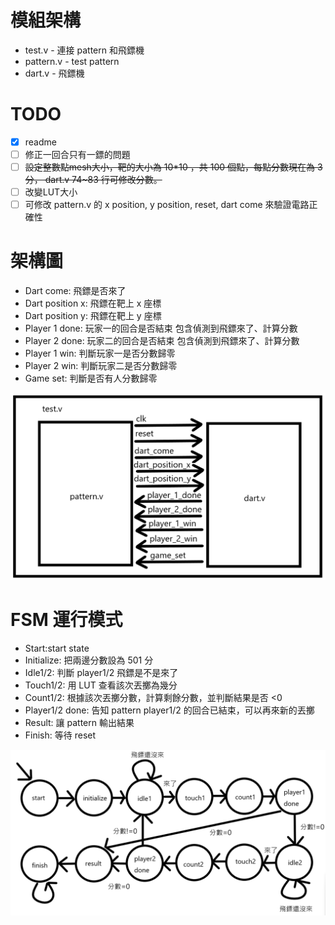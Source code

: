 # 模組架構
- test.v - 連接 pattern 和飛鏢機
- pattern.v - test pattern
- dart.v - 飛鏢機 

# TODO
- [x]  readme
- [ ]  修正一回合只有一鏢的問題
- [ ]  ~~設定整數點mesh大小，靶的大小為 10*10 ，共 100 個點，每點分數現在為 3 分， dart.v 74~83 行可修改分數。~~
- [ ]  改變LUT大小
- [ ]  可修改 pattern.v 的 x position, y position, reset, dart come 來驗證電路正確性

# 架構圖
- Dart come: 飛鏢是否來了
- Dart position x: 飛鏢在靶上 x 座標
- Dart position y: 飛鏢在靶上 y 座標
- Player 1 done: 玩家一的回合是否結束 包含偵測到飛鏢來了、計算分數
- Player 2 done: 玩家二的回合是否結束 包含偵測到飛鏢來了、計算分數
- Player 1 win: 判斷玩家一是否分數歸零
- Player 2 win: 判斷玩家二是否分數歸零
- Game set: 判斷是否有人分數歸零

![Block_diagram](./Figures/Block_diagram.png)

# FSM 運行模式
- Start:start state
- Initialize: 把兩邊分數設為 501 分
- Idle1/2: 判斷 player1/2 飛鏢是不是來了
- Touch1/2: 用 LUT 查看該次丟擲為幾分
- Count1/2: 根據該次丟擲分數，計算剩餘分數，並判斷結果是否 <0
- Player1/2 done: 告知 pattern player1/2 的回合已結束，可以再來新的丟擲
- Result: 讓 pattern 輸出結果
- Finish: 等待 reset

![State_diagram](./Figures/State_diagram.png)
